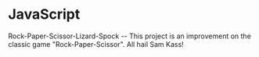 # JavaScript
 
Rock-Paper-Scissor-Lizard-Spock --
This project is an improvement on the classic game "Rock-Paper-Scissor". All hail Sam Kass!
